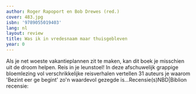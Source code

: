 ```yaml
---
author: Roger Rapoport en Bob Drewes (red.)
cover: 483.jpg
isbn: '9789055019403'
lang: nl
layout: review
title: Was ik in vredesnaam maar thuisgebleven
year: 0
---
```

Als je net woeste vakantieplannen zit te maken, kan dit boek je misschien uit de droom helpen. Reis in je leunstoel! In deze afschuwelijk grappige bloemlezing vol verschrikkelijke reisverhalen vertellen 31 auteurs je waarom 'Bezint eer ge begint' zo'n waardevol gezegde is...Recensie(s)NBD|Biblion recensie:
